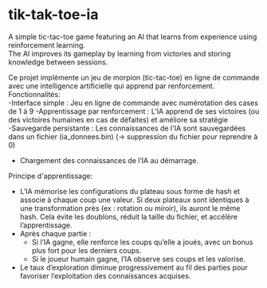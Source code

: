 # tik-tak-toe-ia
A simple tic-tac-toe game featuring an AI that learns from experience using reinforcement learning.  
The AI improves its gameplay by learning from victories and storing knowledge between sessions.  

Ce projet implémente un jeu de morpion (tic-tac-toe) en ligne de commande avec une intelligence artificielle qui apprend par renforcement.
Fonctionnalités:  
-Interface simple : Jeu en ligne de commande avec numérotation des cases de 1 à 9
-Apprentissage par renforcement : L'IA apprend de ses victoires (ou des victoires humaines en cas de défaites) et améliore sa stratégie  
-Sauvegarde persistante : Les connaissances de l'IA sont sauvegardées dans un fichier (ia_donnees.bin) (-> suppression du fichier pour reprendre à 0)  
- Chargement des connaissances de l’IA au démarrage.
  
Principe d'apprentissage:  

- L’IA mémorise les configurations du plateau sous forme de hash et associe à chaque coup une valeur. Si deux plateaux sont identiques à une transformation près (ex : rotation ou miroir), ils auront le même hash. Cela évite les doublons, réduit la taille du fichier, et accélère l’apprentissage. 
- Après chaque partie :
    - Si l’IA gagne, elle renforce les coups qu’elle a joués, avec un bonus plus fort pour les derniers coups.
    - Si le joueur humain gagne, l’IA observe ses coups et les valorise.
- Le taux d’exploration diminue progressivement au fil des parties pour favoriser l’exploitation des connaissances acquises.


